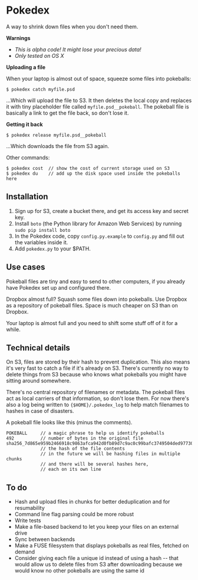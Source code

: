 Pokedex
=======

A way to shrink down files when you don't need them.

**Warnings**
* *This is alpha code!  It might lose your precious data!*
* *Only tested on OS X*

**Uploading a file**

When your laptop is almost out of space, squeeze some files into pokeballs:

```
$ pokedex catch myfile.psd
```

...Which will upload the file to S3.  It then deletes the local copy and replaces it with tiny placeholder file called `myfile.psd__pokeball`.  The pokeball file is basically a link to get the file back, so don't lose it.

**Getting it back**

```
$ pokedex release myfile.psd__pokeball
```

...Which downloads the file from S3 again.

Other commands:

```
$ pokedex cost  // show the cost of current storage used on S3
$ pokedex du    // add up the disk space used inside the pokeballs here
```

Installation
------------

1. Sign up for S3, create a bucket there, and get its access key and secret key.
1. Install `boto` (the Python library for Amazon Web Services) by running `sudo pip install boto`
1. In the Pokedex code, copy `config.py.example` to `config.py` and fill out the variables inside it.
1. Add `pokedex.py` to your $PATH.

Use cases
---------

Pokeball files are tiny and easy to send to other computers, if you already have Pokedex set up and configured there.

Dropbox almost full?  Squash some files down into pokeballs.  Use Dropbox as a repository of pokeball files.  Space is much cheaper on S3 than on Dropbox.

Your laptop is almost full and you need to shift some stuff off of it for a while.

Technical details
-----------------

On S3, files are stored by their hash to prevent duplication.  This also means it's very fast to catch a file if it's already on S3.  There's currently no way to delete things from S3 because who knows what pokeballs you might have sitting around somewhere.

There's no central repository of filenames or metadata.  The pokeball files act as local carriers of that information, so don't lose them.  For now there's also a log being written to `{$HOME}/.pokedex_log` to help match filenames to hashes in case of disasters.

A pokeball file looks like this (minus the comments).
```
POKEBALL     // a magic phrase to help us identify pokeballs
492          // number of bytes in the original file
sha256_7d865e959b2466918c9863afca942d0fb89d7c9ac0c99bafc3749504ded97730
             // the hash of the file contents
             // in the future we will be hashing files in multiple chunks
             // and there will be several hashes here,
             // each on its own line
```

To do
-----

* Hash and upload files in chunks for better deduplication and for resumability
* Command line flag parsing could be more robust
* Write tests
* Make a file-based backend to let you keep your files on an external drive
* Sync between backends
* Make a FUSE filesystem that displays pokeballs as real files, fetched on demand
* Consider giving each file a unique id instead of using a hash -- that would allow
us to delete files from S3 after downloading because we would know no other pokeballs
are using the same id

